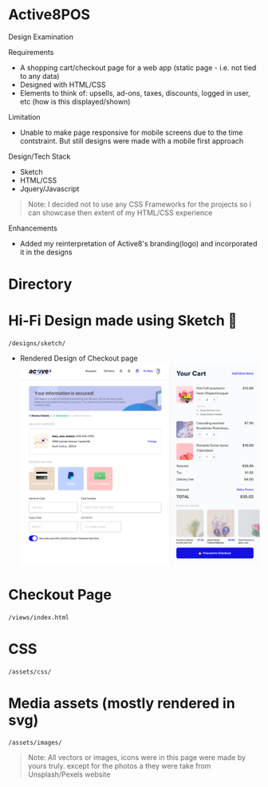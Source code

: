 # Active8POS
Design Examination

Requirements
- A shopping cart/checkout page for a web app (static page - i.e. not tied to any data)
- Designed with HTML/CSS
- Elements to think of: upsells, ad-ons, taxes, discounts, logged in user, etc (how is this displayed/shown)

Limitation
- Unable to make page responsive for mobile screens due to the time contstraint. But still designs were made with a mobile first approach

Design/Tech Stack
- Sketch
- HTML/CSS
- Jquery/Javascript
>Note: I decided not to use any CSS Frameworks for the projects so i can showcase then extent of my HTML/CSS experience

Enhancements
- Added my reinterpretation of Active8's branding(logo) and incorporated it in the designs

# Directory

# Hi-Fi Design made using Sketch 💎
`/designs/sketch/`
- Rendered Design of Checkout page
![alt text](https://github.com/arradazar/active8/blob/master/sketch/Active8.png)

# Checkout Page
`/views/index.html`

# CSS
`/assets/css/`

# Media assets (mostly rendered in svg)
`/assets/images/`

>Note: All vectors or images, icons were in this page were made by yours truly. except for the photos a they were take from Unsplash/Pexels website

